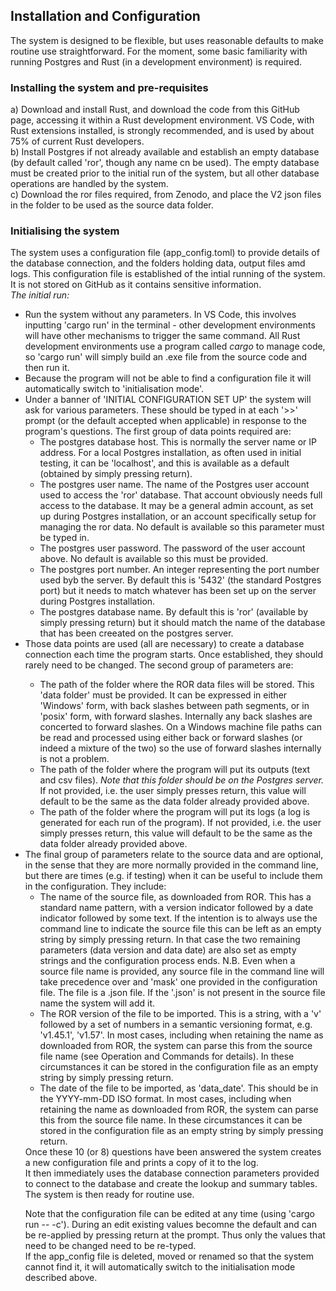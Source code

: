 <h2>Installation and Configuration</h2>

The system is designed to be flexible, but uses reasonable defaults to make routine use straightforward. 
For the moment, some basic familiarity with running Postgres and Rust (in a development environment) is required.

<h3>Installing the system and pre-requisites</h3>
a) Download and install Rust, and download the code from this GitHub page, accessing it within a Rust development environment. VS Code, with Rust extensions installed, 
is strongly recommended, and is used by about 75% of current Rust developers.<br/>
b) Install Postgres if not already available and establish an empty database (by default called 'ror', though any name cn be used). The empty database must be
created prior to the initial run of the system, but all other database operations are handled by the system.<br/>
c) Download the ror files required, from Zenodo, and place the V2 json files in the folder to be used as the source data folder.<br/>

<h3>Initialising the system</h3>
The system uses a configuration file (app_config.toml) to provide details of the database connection, and the folders holding data, output files amd logs. This configuration file is established of the intial running of the system. It is not stored on GitHub as it contains sensitive information.<br/>
<i>The initial run:</i>
<ul>
<li>Run the system without any parameters. In VS Code, this involves inputting 'cargo run' in the terminal - other development environments will have other mechanisms to trigger the same command. All Rust development environments use a program called <i>cargo</i> to manage code, so 'cargo run' will simply build an .exe file from the source code and then run it.</li>
<li>Because the program will not be able to find a configuration file it will automatically switch to 'initialisation mode'. </li> 
<li>Under a banner of 'INITIAL CONFIGURATION SET UP' the system will ask for various parameters. These should be typed in at each '&gt;&gt;' prompt (or the default accepted when applicable) in response to the program's questions. The first group of data points required are:
<ul>
    <li>The postgres database host. This is normally the server name or IP address. For a local Postgres installation, as often used in initial testing, it can be 'localhost', and this is available as a default (obtained by simply pressing return).</li>
    <li>The postgres user name. The name of the Postgres user account used to access the 'ror' database. That account obviously needs full access to the database. It may be a general admin account, as set up during Postgres installation, or an account specifically setup for managing the ror data. No default is available so this parameter must be typed in.</li>
    <li>The postgres user password. The password of the user account above. No default is available so this must be provided.</li>
    <li>The postgres port number. An integer representing the port number used byb the server. By default this is '5432' (the standard Postgres port) but it needs to match whatever has been set up on the server during Postgres installation.</li>
    <li>The postgres database name. By default this is 'ror' (available by simply pressing return) but it should match the name of the database that has been creeated on the postgres server.</li>
</ul>
<li>Those data points are used (all are necessary) to create a database connection each time the program starts. Once established, they should rarely need to be changed. The second group of parameters are:</li>
<ul>
    <li>The path of the folder where the ROR data files will be stored. This 'data folder' must be provided. It can be expressed in either 'Windows' form, with back slashes between path segments, or in 'posix' form, with forward slashes. 
    Internally any back slashes are concerted to forward slashes. On a Windows machine file paths can be read and processed using either back or forward slashes (or indeed a mixture of the two) so the use of forward slashes internally is not a problem.</li>
    <li>The path of the folder where the program will put its outputs (text and csv files). <i>Note that this folder should be on the Postgres server.</i> If not provided, i.e. the user simply presses return, this value will default to be the same as the data folder already provided above.</li>
    <li>The path of the folder where the program will put its logs (a log is generated for each run of the program). If not provided, i.e. the user simply presses return, this value will default to be the same as the data folder already provided above.</li>
</ul>
<li>The final group of parameters relate to the source data and are optional, in the sense that they are more normally provided in the command line, but there are times (e.g. if testing) when it can be useful to include them in the configuration. They include:
<ul>
    <li>The name of the source file, as downloaded from ROR. This has a standard name pattern, with a version indicator followed by a date indicator followed by some text. If the intention is to always use the command line to indicate the source file this can be left as an empty string 
    by simply pressing return. In that case the two remaining parameters (data version and data date) are also set as empty strings and the configuration process ends. 
    N.B. Even when a source file name is provided, any source file in the command line will take precedence over and 'mask' one provided in the configuration file. The file is a .json file. If the '.json' is not present in the source file name the system will add it.</li> 
    <li>The ROR version of the file to be imported. This is a string, with a 'v' followed by a set of numbers in a semantic versioning format, e.g. 'v1.45.1', 'v1.57'. In most cases, including when retaining the name as downloaded from ROR, 
    the system can parse this from the source file name (see Operation and Commands for details). In these circumstances it can be stored in the configuration file as an empty string by simply pressing return.</li>
    <li>The date of the file to be imported, as 'data_date'. This should be in the YYYY-mm-DD ISO format. In most cases, including when retaining the name as downloaded from ROR, the system can parse this from the source file name. 
    In these circumstances it can be stored in the configuration file as an empty string by simply pressing return.</li>
</ul>
Once these 10 (or 8) questions have been answered the system creates a new configuration file and prints a copy of it to the log.<br/>
It then immediately uses the database connection parameters provided to connect to the database and create the lookup and summary tables.<br/>
The system is then ready for routine use.<br/>

Note that the configuration file can be edited at any time (using 'cargo run -- -c'). During an edit existing values becomne the default and can be re-applied by pressing return at the prompt. Thus only the values that need to be changed need to be re-typed.<br/>
If the app_config file is deleted, moved or renamed so that the system cannot find it, it will automatically switch to the initialisation mode described above.

